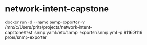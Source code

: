 # network-intent-capstone


docker run -d --name snmp-exporter -v /mnt/c/Users/prite/projects/network-intent-capstone/test_snmp.yaml:/etc/snmp_exporter/snmp.yml -p 9116:9116   prom/snmp-exporter


